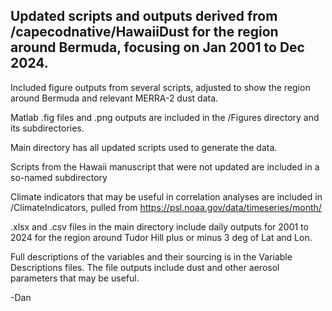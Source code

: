 ## Updated scripts and outputs derived from /capecodnative/HawaiiDust for the region around Bermuda, focusing on Jan 2001 to Dec 2024.
Included figure outputs from several scripts, adjusted to show the region around Bermuda and relevant MERRA-2 dust data.

Matlab .fig files and .png outputs are included in the /Figures directory and its subdirectories.

Main directory has all updated scripts used to generate the data.

Scripts from the Hawaii manuscript that were not updated are included in a so-named subdirectory

Climate indicators that may be useful in correlation analyses are included in /ClimateIndicators, pulled from https://psl.noaa.gov/data/timeseries/month/

.xlsx and .csv files in the main directory include daily outputs for 2001 to 2024 for the region around Tudor Hill plus or minus 3 deg of Lat and Lon.

Full descriptions of the variables and their sourcing is in the Variable Descriptions files. The file outputs include dust and other aerosol parameters that may be useful.


-Dan
